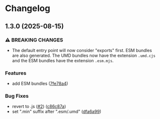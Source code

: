 # Changelog

## 1.3.0 (2025-08-15)


### ⚠ BREAKING CHANGES

* The default entry point will now consider "exports" first. ESM bundles are also generated. The UMD bundles now have the extension `.umd.cjs` and the ESM bundles have the extension `.esm.mjs`.

### Features

* add ESM bundles ([7fe78a4](https://github.com/cheminfo/cheminfo-build/commit/7fe78a47f1cdde04317318ea975a6ebb92c049af))


### Bug Fixes

* revert to .js ([#2](https://github.com/cheminfo/cheminfo-build/issues/2)) ([c86c87a](https://github.com/cheminfo/cheminfo-build/commit/c86c87a40548524f7c9b0730959cfc6cda56d86e))
* set ".min" suffix after ".esm/.umd" ([dfa6a99](https://github.com/cheminfo/cheminfo-build/commit/dfa6a9918d52dbfc3e67c44f2aafba2f04dad5e3))
